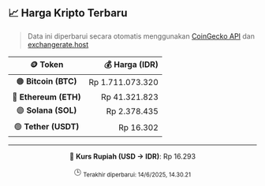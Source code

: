

<!-- HARGA_KRIPTO -->
## 📈 Harga Kripto Terbaru

> Data ini diperbarui secara otomatis menggunakan [CoinGecko API](https://www.coingecko.com/) dan [exchangerate.host](https://exchangerate.host/)

<div align="center">

| 🪙 Token | 💰 Harga (IDR) |
|:------:|---------------:|
| 🟠 **Bitcoin (BTC)**   | Rp 1.711.073.320 |
| 🔵 **Ethereum (ETH)**  | Rp 41.321.823 |
| 🟣 **Solana (SOL)**    | Rp 2.378.435 |
| 🟢 **Tether (USDT)**   | Rp 16.302 |

---

💱 **Kurs Rupiah (USD → IDR)**: Rp 16.293

🕒 <sub>Terakhir diperbarui: 14/6/2025, 14.30.21</sub>

</div>
<!-- /HARGA_KRIPTO -->